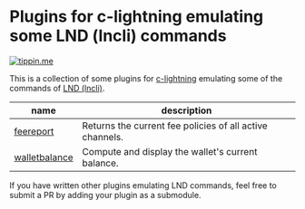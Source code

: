 # Plugins for c-lightning emulating some LND (lncli) commands

[![tippin.me](https://badgen.net/badge/%E2%9A%A1%EF%B8%8Ftippin.me/@kristapsk/F0918E)](https://tippin.me/@kristapsk)

This is a collection of some plugins for [c-lightning](https://github.com/ElementsProject/lightning) emulating some of the commands of [LND (lncli)](https://github.com/LightningNetwork/lnd).

| name                                                                  | description                                              |
| ----------------------------------------------------------------------|----------------------------------------------------------|
| [feereport](https://github.com/kristapsk/lightning-feereport/)        | Returns the current fee policies of all active channels. |
| [walletbalance](https://github.com/kristapsk/lightning-walletbalance) | Compute and display the wallet's current balance.        |

If you have written other plugins emulating LND commands, feel free to submit a PR by adding your plugin as a submodule.

